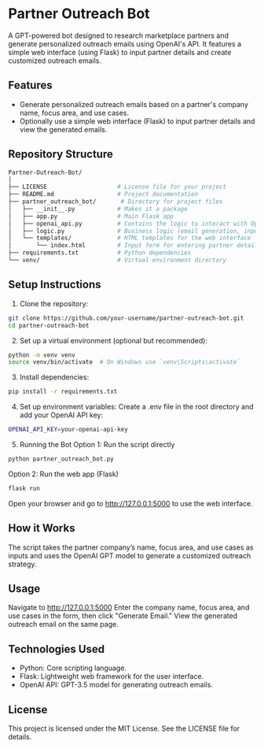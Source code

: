 # Partner Outreach Bot

A GPT-powered bot designed to research marketplace partners and generate personalized outreach emails using OpenAI's API. It features a simple web interface (using Flask) to input partner details and create customized outreach emails.

## Features
- Generate personalized outreach emails based on a partner's company name, focus area, and use cases.
- Optionally use a simple web interface (Flask) to input partner details and view the generated emails.

## Repository Structure
```bash
Partner-Outreach-Bot/
│
├── LICENSE                    # License file for your project
├── README.md                  # Project documentation
├── partner_outreach_bot/       # Directory for project files
│   ├── __init__.py            # Makes it a package
│   ├── app.py                 # Main Flask app
│   ├── openai_api.py          # Contains the logic to interact with OpenAI API
│   ├── logic.py               # Business logic (email generation, input formatting)
│   └── templates/             # HTML templates for the web interface
│       └── index.html         # Input form for entering partner details
├── requirements.txt           # Python dependencies
└── venv/                      # Virtual environment directory
```

## Setup Instructions
1. Clone the repository:
```bash
git clone https://github.com/your-username/partner-outreach-bot.git
cd partner-outreach-bot
```

2. Set up a virtual environment (optional but recommended):
```bash
python -m venv venv
source venv/bin/activate  # On Windows use `venv\Scripts\activate`
```

3. Install dependencies:
```bash
pip install -r requirements.txt
```

4. Set up environment variables:
Create a .env file in the root directory and add your OpenAI API key:
```bash
OPENAI_API_KEY=your-openai-api-key
```

5. Running the Bot
Option 1: Run the script directly
```bash
python partner_outreach_bot.py
```

Option 2: Run the web app (Flask)
```bash
flask run
```
Open your browser and go to http://127.0.0.1:5000 to use the web interface.

## How it Works
The script takes the partner company’s name, focus area, and use cases as inputs and uses the OpenAI GPT model to generate a customized outreach strategy.

## Usage
Navigate to http://127.0.0.1:5000
Enter the company name, focus area, and use cases in the form, then click "Generate Email."
View the generated outreach email on the same page.

## Technologies Used
- Python: Core scripting language.
- Flask: Lightweight web framework for the user interface.
- OpenAI API: GPT-3.5 model for generating outreach emails.

## License
This project is licensed under the MIT License. See the LICENSE file for details.